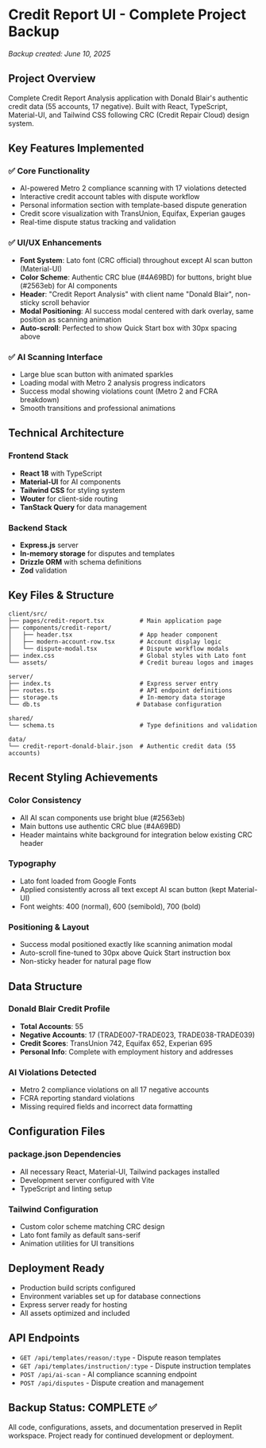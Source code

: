 # Credit Report UI - Complete Project Backup
*Backup created: June 10, 2025*

## Project Overview
Complete Credit Report Analysis application with Donald Blair's authentic credit data (55 accounts, 17 negative). 
Built with React, TypeScript, Material-UI, and Tailwind CSS following CRC (Credit Repair Cloud) design system.

## Key Features Implemented
### ✅ Core Functionality
- AI-powered Metro 2 compliance scanning with 17 violations detected
- Interactive credit account tables with dispute workflow
- Personal information section with template-based dispute generation
- Credit score visualization with TransUnion, Equifax, Experian gauges
- Real-time dispute status tracking and validation

### ✅ UI/UX Enhancements
- **Font System**: Lato font (CRC official) throughout except AI scan button (Material-UI)
- **Color Scheme**: Authentic CRC blue (#4A69BD) for buttons, bright blue (#2563eb) for AI components
- **Header**: "Credit Report Analysis" with client name "Donald Blair", non-sticky scroll behavior
- **Modal Positioning**: AI success modal centered with dark overlay, same position as scanning animation
- **Auto-scroll**: Perfected to show Quick Start box with 30px spacing above

### ✅ AI Scanning Interface
- Large blue scan button with animated sparkles
- Loading modal with Metro 2 analysis progress indicators
- Success modal showing violations count (Metro 2 and FCRA breakdown)
- Smooth transitions and professional animations

## Technical Architecture
### Frontend Stack
- **React 18** with TypeScript
- **Material-UI** for AI components
- **Tailwind CSS** for styling system
- **Wouter** for client-side routing
- **TanStack Query** for data management

### Backend Stack
- **Express.js** server
- **In-memory storage** for disputes and templates
- **Drizzle ORM** with schema definitions
- **Zod** validation

## Key Files & Structure
```
client/src/
├── pages/credit-report.tsx          # Main application page
├── components/credit-report/
│   ├── header.tsx                   # App header component
│   ├── modern-account-row.tsx       # Account display logic
│   └── dispute-modal.tsx            # Dispute workflow modals
├── index.css                        # Global styles with Lato font
└── assets/                          # Credit bureau logos and images

server/
├── index.ts                         # Express server entry
├── routes.ts                        # API endpoint definitions
├── storage.ts                       # In-memory data storage
└── db.ts                           # Database configuration

shared/
└── schema.ts                        # Type definitions and validation

data/
└── credit-report-donald-blair.json  # Authentic credit data (55 accounts)
```

## Recent Styling Achievements
### Color Consistency
- All AI scan components use bright blue (#2563eb)
- Main buttons use authentic CRC blue (#4A69BD)
- Header maintains white background for integration below existing CRC header

### Typography
- Lato font loaded from Google Fonts
- Applied consistently across all text except AI scan button (kept Material-UI)
- Font weights: 400 (normal), 600 (semibold), 700 (bold)

### Positioning & Layout
- Success modal positioned exactly like scanning animation modal
- Auto-scroll fine-tuned to 30px above Quick Start instruction box
- Non-sticky header for natural page flow

## Data Structure
### Donald Blair Credit Profile
- **Total Accounts**: 55
- **Negative Accounts**: 17 (TRADE007-TRADE023, TRADE038-TRADE039)
- **Credit Scores**: TransUnion 742, Equifax 652, Experian 695
- **Personal Info**: Complete with employment history and addresses

### AI Violations Detected
- Metro 2 compliance violations on all 17 negative accounts
- FCRA reporting standard violations
- Missing required fields and incorrect data formatting

## Configuration Files
### package.json Dependencies
- All necessary React, Material-UI, Tailwind packages installed
- Development server configured with Vite
- TypeScript and linting setup

### Tailwind Configuration
- Custom color scheme matching CRC design
- Lato font family as default sans-serif
- Animation utilities for UI transitions

## Deployment Ready
- Production build scripts configured
- Environment variables set up for database connections
- Express server ready for hosting
- All assets optimized and included

## API Endpoints
- `GET /api/templates/reason/:type` - Dispute reason templates
- `GET /api/templates/instruction/:type` - Dispute instruction templates  
- `POST /api/ai-scan` - AI compliance scanning endpoint
- `POST /api/disputes` - Dispute creation and management

## Backup Status: COMPLETE ✅
All code, configurations, assets, and documentation preserved in Replit workspace.
Project ready for continued development or deployment.